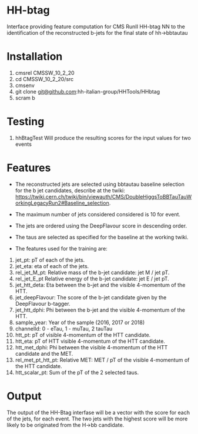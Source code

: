 # HH-btag   
Interface providing feature computation for CMS RunII HH-btag NN to the identification of the reconstructed b-jets for the final state of hh->bbtautau

# Installation

1. cmsrel CMSSW_10_2_20
1. cd CMSSW_10_2_20/src
1. cmsenv
1. git clone git@github.com:hh-italian-group/HHTools/HHbtag
1. scram b

# Testing
1. hhBtagTest
Will produce the resulting scores for the input values for two events

# Features

- The reconstructed jets are selected using bbtautau baseline selection for the b jet candidates, describe at the twiki:
https://twiki.cern.ch/twiki/bin/viewauth/CMS/DoubleHiggsToBBTauTauWorkingLegacyRun2#Baseline_selection.

- The maximum number of jets considered considered is 10 for event.

- The jets are ordered using the DeepFlavour score in descending order.

- The taus are selected as specified for the baseline at the working twiki.

- The features used for the training are:

1. jet_pt: pT of each of the jets.
1. jet_eta: eta of each of the jets.
1. rel_jet_M_pt: Relative mass of the b-jet candidate: jet M / jet pT.
1. rel_jet_E_pt Relative energy of the b-jet candidate: jet E / jet pT.
1. jet_htt_deta: Eta between the b-jet and the visible 4-momentum of the HTT.
1. jet_deepFlavour: The score of the b-jet candidate given by the DeepFlavour b-tagger.
1. jet_htt_dphi: Phi between the b-jet and the visible 4-momentum of the HTT.
1. sample_year: Year of the sample (2016, 2017 or 2018)
1. channelId: 0 - eTau, 1 - muTau, 2 tauTau
1. htt_pt: pT of visible 4-momentum of the HTT candidate.
1. htt_eta: pT of HTT visible 4-momentum of the HTT candidate.
1. htt_met_dphi: Phi between the visible 4-momentum of the HTT candidate and the MET.
1. rel_met_pt_htt_pt: Relative MET:  MET / pT of the visible 4-momentum of the HTT candidate.
1. htt_scalar_pt: Sum of the pT of the 2 selected taus.

# Output

The output of the HH-Btag interfase will be a vector with the score for each of the jets, for each event.
The two jets with the highest score will be more likely to be originated from the H->bb candidate.
